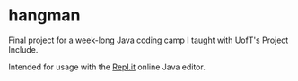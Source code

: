 # hangman
Final project for a week-long Java coding camp I taught with UofT's Project Include.

Intended for usage with the [Repl.it](https://repl.it/languages/java) online Java editor.
